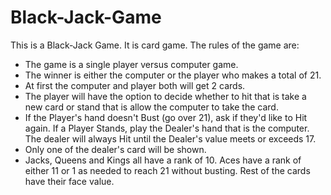 # Black-Jack-Game
This is a Black-Jack Game. It is card game. The rules of the game are:
* The game is a single player versus computer game.
* The winner is either the computer or the player who makes a total of 21.
* At first the computer and player both will get 2 cards.
* The player will have the option to decide whether to hit that is take a new card or stand that is allow the computer to take the card.
* If the Player's hand doesn't Bust (go over 21), ask if they'd like to Hit again. If a Player Stands, play the Dealer's hand that is the computer. The dealer will always Hit until the Dealer's value meets or exceeds 17.
* Only one of the dealer's card will be shown.
* Jacks, Queens and Kings all have a rank of 10. Aces have a rank of either 11 or 1 as needed to reach 21 without busting. Rest of the cards have their face value.
